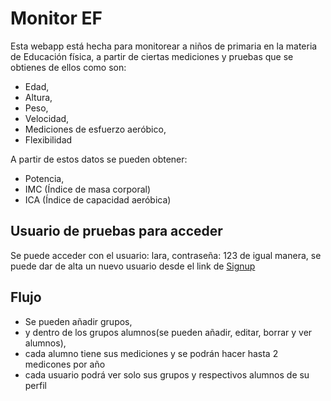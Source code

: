 # Monitor EF

Esta webapp está hecha para monitorear a niños de primaria en la materia de Educación física, a partir de ciertas mediciones y pruebas que se obtienes de ellos como son:

- Edad,
- Altura,
- Peso,
- Velocidad,
- Mediciones de esfuerzo aeróbico,
- Flexibilidad

A partir de estos datos se pueden obtener:

- Potencia,
- IMC (Índice de masa corporal)
- ICA (Índice de capacidad aeróbica)


## Usuario de pruebas para acceder

Se puede acceder con el
usuario: lara, 
contraseña: 123
de igual manera, se puede dar de alta un nuevo usuario desde el link de [Signup](https://confident-murdock-342154.netlify.com/signup)

## Flujo

- Se pueden añadir grupos,
- y dentro de los grupos alumnos(se pueden añadir, editar, borrar y ver alumnos),
- cada alumno tiene sus mediciones y se podrán hacer hasta 2 medicones por año
- cada usuario podrá ver solo sus grupos y respectivos alumnos de su perfil 
